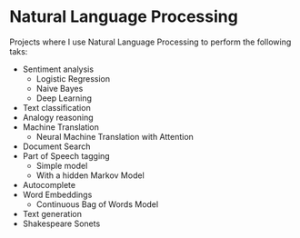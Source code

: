 # Natural Language Processing
Projects where I use Natural Language Processing to perform the following taks:
* Sentiment analysis
  * Logistic Regression
  * Naive Bayes
  * Deep Learning   
* Text classification
* Analogy reasoning
* Machine Translation
  * Neural Machine Translation with Attention 
* Document Search
* Part of Speech tagging
  * Simple model   
  * With a hidden Markov Model 
* Autocomplete
* Word Embeddings
  * Continuous Bag of Words Model
* Text generation
 * Shakespeare Sonets  
